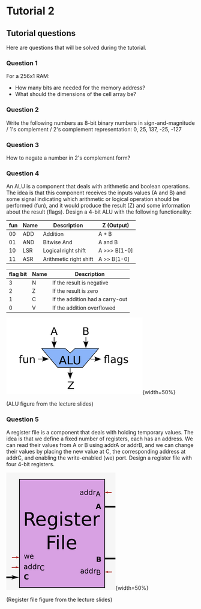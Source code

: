 # Tutorial 2
## Tutorial questions

Here are questions that will be solved during the tutorial.

### Question 1

For a 256x1 RAM:

*  How many bits are needed for the memory address?
*  What should the dimensions of the cell array be?

### Question 2

Write the following numbers as 8-bit binary numbers in sign-and-magnitude / 1's complement / 2's complement representation: 0, 25, 137, -25, -127

### Question 3

How to negate a number in 2's complement form?

### Question 4

An ALU is a component that deals with arithmetic and boolean operations.
The idea is that this component receives the inputs values (A and B)
and some signal indicating which arithmetic or logical operation should be performed (fun),
and it would produce the result (Z) and some information about the result (flags).
Design a 4-bit ALU with the following functionality:

 fun | Name | Description | Z (Output)
-----|------|-------------|--------
  00 | ADD  | Addition | A + B
  01 | AND  | Bitwise And | A and B
  10 | LSR  | Logical right shift | A >>> B[1-0]
  11 | ASR  | Arithmetic right shift | A >> B[1-0]

 flag bit | Name | Description
----------|------|-------------
 3        | N    | If the result is negative
 2        | Z    | If the result is zero
 1        | C    | If the addition had a carry-out
 0        | V    | If the addition overflowed

![ALU schematic](alu.png){width=50%}

(ALU figure from the lecture slides)

### Question 5

A register file is a component that deals with holding temporary values.
The idea is that we define a fixed number of registers, each has an address.
We can read their values from A or B using addrA or addrB,
and we can change their values by placing the new value at C, the corresponding address at addrC,
and enabling the write-enabled (we) port.
Design a register file with four 4-bit registers.

![Register file schematic](rf.png){width=50%}

(Register file figure from the lecture slides)
